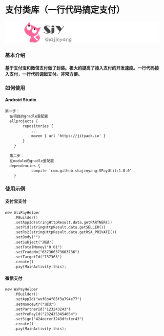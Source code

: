 # 支付类库（一行代码搞定支付）
![](sjylogo.png)
### 基本介绍
####  基于支付宝和微信支付做了封装。极大的提高了接入支付的开发速度。一行代码接入支付，一行代码调起支付。非常方便。


### 如何使用

#### Android Studio
    第一步：
      在项目的gradle里配置
      allprojects {
      		repositories {
      			...
      			maven { url 'https://jitpack.io' }
      		}
      	}

      第二步：
      在module的gradle里配置
      dependencies {
      	        compile 'com.github.shajinyang:SPayUtil:1.0.0'
      	}

### 使用示例

#### 支付宝支付
    new AliPayHelper
        .PBuilder()
        .setAppId(stringHttpResult.data.getPARTNER())
        .setPid(stringHttpResult.data.getSELLER())
        .setRs2(stringHttpResult.data.getRSA_PRIVATE())
        .setBody("")
        .setSubject("测试")
        .setTotalMoney("0.01")
        .setTradeNo("637366373663736")
        .setTargetId("737363")
        .create()
        .pay(MainActivity.this);

#### 微信支付
    new WxPayHelper
        .PBuilder()
        .setAppId("wxf8b4f85f3a794e77")
        .setNonceStr("测试")
        .setPartnerId("123243243")
        .setPrePayId("2324353454654")
        .setSign("424eerer3243dfsfer43")
        .create()
        .pay(MainActivity.this);








